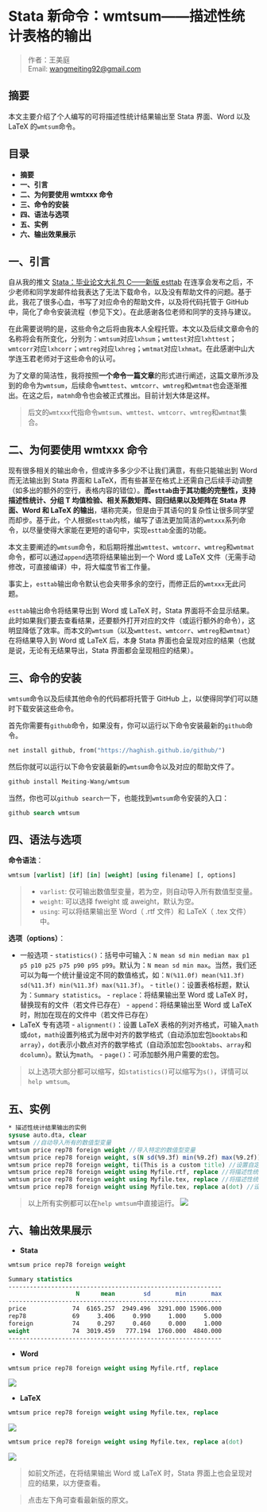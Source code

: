 # Stata 新命令：wmtsum——描述性统计表格的输出

> 作者：王美庭  
> Email: wangmeiting92@gmail.com

## 摘要

本文主要介绍了个人编写的可将描述性统计结果输出至 Stata 界面、Word 以及 LaTeX 的`wmtsum`命令。

## 目录

- **摘要**
- **一、引言**
- **二、为何要使用 wmtxxx 命令**
- **三、命令的安装**
- **四、语法与选项**
- **五、实例**
- **六、输出效果展示**

## 一、引言

自从我的推文 [Stata：毕业论文大礼包 C——新版 esttab](https://mp.weixin.qq.com/s/wX4_v6HjAoh6l42W4Yn3tA) 在连享会发布之后，不少老师和同学发邮件给我表达了无法下载命令，以及没有帮助文件的问题。基于此，我花了很多心血，书写了对应命令的帮助文件，以及将代码托管于 GitHub 中，简化了命令安装流程（参见下文）。在此感谢各位老师和同学的支持与建议。

在此需要说明的是，这些命令之后将由我本人全程托管。本文以及后续文章命令的名称将会有所变化，分别为：`wmtsum`对应`lxhsum`；`wmttest`对应`lxhttest`；`wmtcorr`对应`lxhcorr`；`wmtreg`对应`lxhreg`；`wmtmat`对应`lxhmat`。在此感谢中山大学连玉君老师对于这些命令的认可。

为了文章的简洁性，我将按照**一个命令一篇文章**的形式进行阐述，这篇文章所涉及到的命令为`wmtsum`，后续命令`wmttest`、`wmtcorr`、`wmtreg`和`wmtmat`也会逐渐推出。在这之后，`matmh`命令也会被正式推出。目前计划大体是这样。

> 后文的`wmtxxx`代指命令`wmtsum`、`wmttest`、`wmtcorr`、`wmtreg`和`wmtmat`集合。

## 二、为何要使用 wmtxxx 命令

现有很多相关的输出命令，但或许多多少少不让我们满意，有些只能输出到 Word 而无法输出到 Stata 界面和 LaTeX，而有些甚至在格式上还需自己后续手动调整（如多出的额外的空行，表格内容的错位）。**而`esttab`由于其功能的完整性，支持描述性统计、分组 T 均值检验、相关系数矩阵、回归结果以及矩阵在 Stata 界面、Word 和 LaTeX 的输出**，堪称完美，但是由于其语句的复杂性让很多同学望而却步。基于此，个人根据`esttab`内核，编写了语法更加简洁的`wmtxxx`系列命令，以尽量使得大家能在更短的语句中，实现`esttab`全面的功能。

本文主要阐述的`wmtsum`命令，和后期将推出`wmttest`、`wmtcorr`、`wmtreg`和`wmtmat`命令，都可以通过`append`选项将结果输出到一个 Word 或 LaTeX 文件（无需手动修改，可直接编译）中，将大幅度节省工作量。

事实上，`esttab`输出命令默认也会夹带多余的空行，而修正后的`wmtxxx`无此问题。

`esttab`输出命令将结果导出到 Word 或 LaTeX 时，Stata 界面将不会显示结果。此时如果我们要去查看结果，还要额外打开对应的文件（或运行额外的命令），这明显降低了效率。而本文的`wmtsum`（以及`wmttest`、`wmtcorr`、`wmtreg`和`wmtmat`）在将结果导入到 Word 或 LaTeX 后，本身 Stata 界面也会呈现对应的结果（也就是说，无论有无结果导出，Stata 界面都会呈现相应的结果）。

## 三、命令的安装

`wmtsum`命令以及后续其他命令的代码都将托管于 GitHub 上，以使得同学们可以随时下载安装这些命令。

首先你需要有`github`命令，如果没有，你可以运行以下命令安装最新的`github`命令。

```stata
net install github, from("https://haghish.github.io/github/")
```

然后你就可以运行以下命令安装最新的`wmtsum`命令以及对应的帮助文件了。

```stata
github install Meiting-Wang/wmtsum
```

当然，你也可以`github search`一下，也能找到`wmtsum`命令安装的入口：

```stata
github search wmtsum
```

## 四、语法与选项

**命令语法**：

```stata
wmtsum [varlist] [if] [in] [weight] [using filename] [, options]
```

> - `varlist`: 仅可输出数值型变量，若为空，则自动导入所有数值型变量。
> - `weight`: 可以选择 fweight 或 aweight，默认为空。
> - `using`: 可以将结果输出至 Word（ .rtf 文件）和 LaTeX（ .tex 文件）中。

**选项（options）**：

- 一般选项 - `statistics()`：括号中可输入：`N mean sd min median max p1 p5 p10 p25 p75 p90 p95 p99`。默认为：`N mean sd min max`。当然，我们还可以为每一个统计量设定不同的数值格式，如：`N(%11.0f) mean(%11.3f) sd(%11.3f) min(%11.3f) max(%11.3f)`。 - `title()`：设置表格标题，默认为：`Summary statistics`。 - `replace`：将结果输出至 Word 或 LaTeX 时，替换现有的文件（若文件已存在） - `append`：将结果输出至 Word 或 LaTeX 时，附加在现在的文件中（若文件已存在）
- LaTeX 专有选项 - `alignment()`：设置 LaTeX 表格的列对齐格式，可输入`math`或`dot`，`math`设置列格式为居中对齐的数学格式（自动添加宏包`booktabs`和`array`），`dot`表示小数点对齐的数学格式（自动添加宏包`booktabs`、`array`和`dcolumn`）。默认为`math`。 - `page()`：可添加额外用户需要的宏包。

> 以上选项大部分都可以缩写，如`statistics()`可以缩写为`s()`，详情可以`help wmtsum`。

## 五、实例

```stata
* 描述性统计结果输出的实例
sysuse auto.dta, clear
wmtsum //自动导入所有的数值型变量
wmtsum price rep78 foreign weight //导入特定的数值型变量
wmtsum price rep78 foreign weight, s(N sd(%9.3f) min(%9.2f) max(%9.2f)) //指定要报告的统计量及其对应的数值格式
wmtsum price rep78 foreign weight, ti(This is a custom title) //设置自定义表格标题
wmtsum price rep78 foreign weight using Myfile.rtf, replace //将描述性统计结果导出到Word中
wmtsum price rep78 foreign weight using Myfile.tex, replace //将描述性统计结果导出到LaTeX中
wmtsum price rep78 foreign weight using Myfile.tex, replace a(dot) //设置LaTeX表格列格式为小数点对齐
```

> 以上所有实例都可以在`help wmtsum`中直接运行。
> ![](https://imgkr.cn-bj.ufileos.com/1d195945-92be-427d-8c92-2dc4a0f5ab9c.png)


## 六、输出效果展示

- **Stata**

```stata
wmtsum price rep78 foreign weight
```

```stata
Summary statistics
------------------------------------------------------------
                   N      mean        sd       min       max
------------------------------------------------------------
price             74  6165.257  2949.496  3291.000 15906.000
rep78             69     3.406     0.990     1.000     5.000
foreign           74     0.297     0.460     0.000     1.000
weight            74  3019.459   777.194  1760.000  4840.000
------------------------------------------------------------
```

- **Word**

```stata
wmtsum price rep78 foreign weight using Myfile.rtf, replace
```

![](https://imgkr.cn-bj.ufileos.com/70459b80-44b2-40d1-86f2-b230f33333d0.png)

- **LaTeX**

```stata
wmtsum price rep78 foreign weight using Myfile.tex, replace
```

![](https://imgkr.cn-bj.ufileos.com/0f65470a-f462-41ec-9853-8fdeb53c4877.png)

```stata
wmtsum price rep78 foreign weight using Myfile.tex, replace a(dot)
```

![](https://imgkr.cn-bj.ufileos.com/f5aba08f-691a-4260-9fcb-46773a793e67.png)

> 如前文所述，在将结果输出 Word 或 LaTeX 时，Stata 界面上也会呈现对应的结果，以方便查看。

> 点击左下角可查看最新版的原文。
